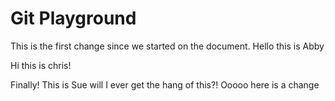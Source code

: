 # Git Playground

This is the first change since we started on the document.
Hello this is Abby

Hi this is chris!

Finally!  This is Sue will I ever get the hang of this?! Ooooo
here is a change
